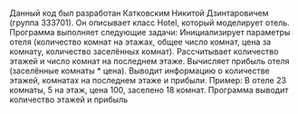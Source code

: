 Данный код был разработан Катковским Никитой Дзинтаровичем (группа 333701).
Он описывает класс Hotel, который моделирует отель. Программа выполняет следующие задачи:
Инициализирует параметры отеля (количество комнат на этажах, общее число комнат, цена за комнату, количество заселённых комнат).
Рассчитывает количество этажей и число комнат на последнем этаже.
Вычисляет прибыль отеля (заселённые комнаты * цена).
Выводит информацию о количестве этажей, комнатах на последнем этаже и прибыли.
Пример: В отеле 23 комнаты, 5 на этаж, цена 100, заселено 18 комнат. Программа выводит количество этажей и прибыль
